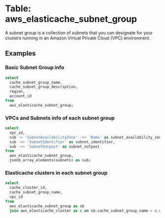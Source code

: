 # Table: aws_elasticache_subnet_group

A subnet group is a collection of subnets that you can designate for your clusters running in an Amazon Virtual Private Cloud (VPC) environment.

## Examples

### Basic Subnet Group info

```sql
select
  cache_subnet_group_name,
  cache_subnet_group_description,
  region,
  account_id
from
  aws_elasticache_subnet_group;
```


### VPCs and Subnets info of each subnet group

```sql
select
  vpc_id,
  sub -> 'SubnetAvailabilityZone' ->> 'Name' as subnet_availability_zone,
  sub ->> 'SubnetIdentifier' as subnet_identifier,
  sub ->> 'SubnetOutpost' as subnet_outpost
from
  aws_elasticache_subnet_group,
  jsonb_array_elements(subnets) as sub;
```


### Elasticache clusters in each subnet group

```sql
select
  cache_cluster_id,
  cache_subnet_group_name,
  vpc_id
from
  aws_elasticache_subnet_group as sb
  join aws_elasticache_cluster as c on sb.cache_subnet_group_name = c.cache_subnet_group_name;
```
